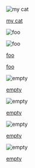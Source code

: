![my cat](<images(1)/cat(1).png>)

[my cat](<images(1)/cat(1).png>)

![foo](<some.com/crazy url with spaces>)

![foo](<some.com/crazy url with spaces> "title")

[foo](<some.com/crazy url with spaces>)

[foo](<some.com/crazy url with spaces> "title")

![empty](<>)

[empty](<>)

![empty](<> "title")

[empty](<> "title")

![empty](< >)

[empty](< >)

![empty](< > "title")

[empty](< > "title")
